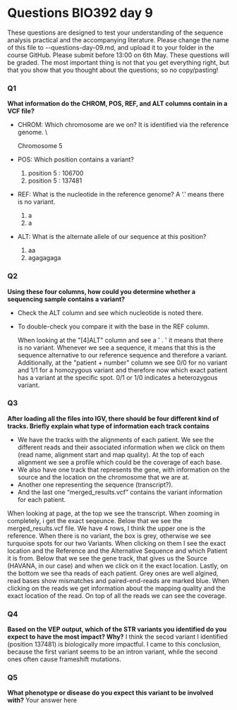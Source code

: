 # Questions BIO392 day 9
These questions are designed to test your understanding of the sequence analysis practical and the accompanying literature. Please change the name of this file to <First letter>-<Last name>-questions-day-09.md, and upload it to your folder in the course GitHub. Please submit before 13:00 on 6th May.
These questions will be graded. The most important thing is not that you get everything right, but that you show that you thought about the questions; so no copy/pasting!

### Q1
**What information do the CHROM, POS, REF, and ALT columns contain in a VCF file?**
* CHROM: Which chromosome are we on? It is identified via the reference genome. \
  
  Chromosome 5
  
* POS: Which position contains a variant?
  1. position 5 : 106700 
  2. position 5 : 137481
* REF: What is the nucleotide in the reference genome? A ‘.’ means there is no variant.
  1. a
  2. a
* ALT: What is the alternate allele of our sequence at this position?
  1. aa
  2. agagagaga

### Q2
**Using these four columns, how could you determine whether a sequencing sample contains a variant?**
* Check the ALT column and see which nucleotide is noted there. 
* To double-check you compare it with the base in the 	REF column.

  When looking at the "[4]ALT" column and see a ' . ' it means that there is no variant. Whenever we see a sequence, it means that this is the sequence alternative to our reference sequence and therefore a variant. Additionally, at the "patient + number" column we see 0/0 for no variant and 1/1 for a homozygous variant and therefore now which exact patient has a variant at the specific spot. 0/1 or 1/0 indicates a heterozygous variant. 

### Q3
**After loading all the files into IGV, there should be four different kind of tracks. Briefly explain what type of information each track contains**
* We have the tracks with the alignments of each patient. We see the different reads and their associated information when we click on them (read name, alignment start and map quality). At the top of each alignment we see a profile which could be the coverage of each base.
* We also have one track that represents the gene, with information on the source and the location on the chromosome that we are at. 
* Another one representing the sequence (transcript?).
* And the last one “merged_results.vcf” contains the variant information for each patient.  

When looking at page, at the top we see the transcript. When zooming in completely, i get the exact seqeunce.
Below that we see the merged_results.vcf file. We have 4 rows, I think the upper one is the reference. When there is no variant, the box is grey, otherwise we see turquoise spots for our two Variants. When clicking on them I see the exact location and the Reference and the Alternative Sequence and which Patient it is from.
Below that we see the gene track, that gives us the Source (HAVANA, in our case) and when we click on it the exact location.
Lastly, on the bottom we see tha reads of each patient. Grey ones are well algined, read bases show mismatches and paired-end-reads are marked blue. When clicking on the reads we get information about the mapping quality and the exact location of the read. On top of all the reads we can see the coverage. 


### Q4
**Based on the VEP output, which of the STR variants you identified do you expect to have the most impact? Why?**
I think the secod variant I identified (position 137481) is biologically more impactful. I came to this conclusion, because the first variant seems to be an intron variant, while the second ones often cause frameshift mutations. 

### Q5
**What phenotype or disease do you expect this variant to be involved with?**
Your answer here

